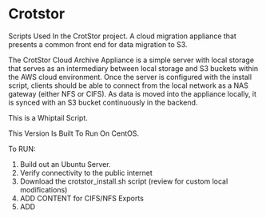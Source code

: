 # Crotstor
Scripts Used In the CrotStor project. A cloud migration appliance that presents a common front end for data migration to S3.

The CrotStor Cloud Archive Appliance is a simple server with local storage that serves as an intermediary between local storage and S3 buckets within the AWS cloud environment.  Once the server is configured with the install script, clients should be able to connect from the local network as a NAS gateway (either NFS or CIFS).  As data is moved into the appliance locally, it is synced with an S3 bucket continuously in the backend.

This is a Whiptail Script.

This Version Is Built To Run On CentOS.

To RUN:

1. Build out an Ubuntu Server.
2. Verify connectivity to the public internet
3. Download the crotstor_install.sh script (review for custom local modifications)
4. ADD CONTENT for CIFS/NFS Exports
5. ADD
